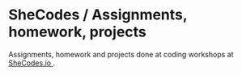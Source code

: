 # SheCodes / Assignments, homework, projects
Assignments, homework and projects done at coding workshops at[ SheCodes.io ](www.shecodes.io).